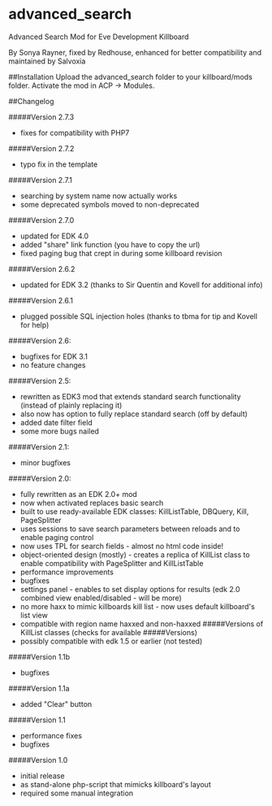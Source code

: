 # advanced_search
Advanced Search Mod for Eve Development Killboard

By Sonya Rayner, fixed by Redhouse, enhanced for better compatibility and maintained by Salvoxia

##Installation
Upload the advanced_search folder to your killboard/mods folder. Activate the mod in ACP -> Modules.

##Changelog

#####Version 2.7.3
* fixes for compatibility with PHP7

#####Version 2.7.2
* typo fix in the template

#####Version 2.7.1
* searching by system name now actually works
* some deprecated symbols moved to non-deprecated

#####Version 2.7.0
* updated for EDK 4.0
* added "share" link function (you have to copy the url)
* fixed paging bug that crept in during some killboard revision

#####Version 2.6.2
* updated for EDK 3.2 (thanks to Sir Quentin and Kovell for additional info)

#####Version 2.6.1
* plugged possible SQL injection holes (thanks to tbma for tip and Kovell for help)

#####Version 2.6:
* bugfixes for EDK 3.1
* no feature changes

#####Version 2.5:
* rewritten as EDK3 mod that extends standard search functionality (instead of plainly replacing it)
* also now has option to fully replace standard search (off by default)
* added date filter field
* some more bugs nailed

#####Version 2.1:
* minor bugfixes

#####Version 2.0:
* fully rewritten as an EDK 2.0+ mod
* now when activated replaces basic search
* built to use ready-available EDK classes: KillListTable, DBQuery, Kill, PageSplitter
* uses sessions to save search parameters between reloads and to enable paging control
* now uses TPL for search fields - almost no html code inside!
* object-oriented design (mostly) - creates a replica of KillList class to enable compatibility with PageSplitter and KillListTable
* performance improvements
* bugfixes
* settings panel - enables to set display options for results (edk 2.0 combined view enabled/disabled - will be more)
* no more haxx to mimic killboards kill list - now uses default killboard's list view
* compatible with region name haxxed and non-haxxed #####Versions of KillList classes (checks for available #####Versions)
* possibly compatible with edk 1.5 or earlier (not tested)

#####Version 1.1b
* bugfixes

#####Version 1.1a
* added "Clear" button

#####Version 1.1
* performance fixes
* bugfixes

#####Version 1.0
* initial release
* as stand-alone php-script that mimicks killboard's layout
* required some manual integration
